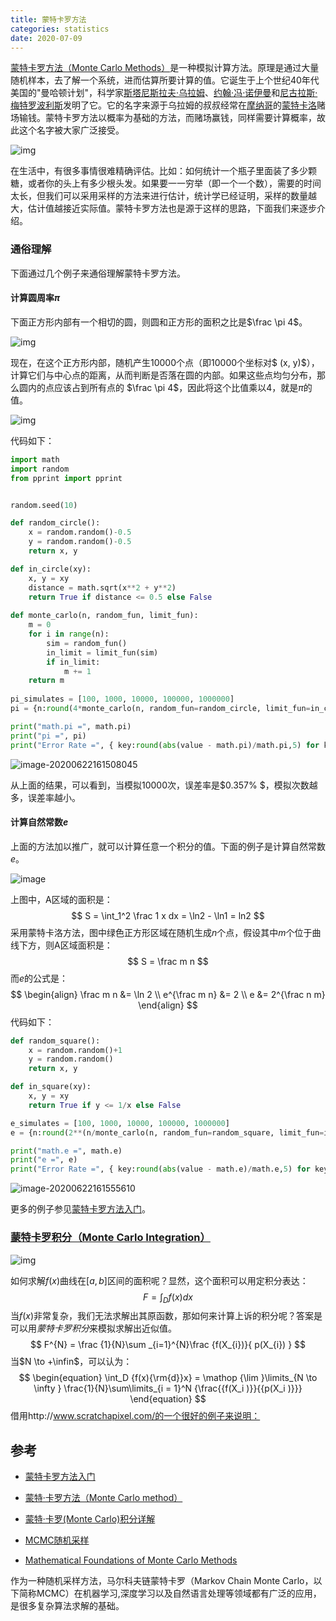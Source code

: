 ```yaml
---
title: 蒙特卡罗方法
categories: statistics
date: 2020-07-09
---
```


[蒙特卡罗方法（Monte Carlo Methods）](https://zh.wikipedia.org/wiki/%E8%92%99%E5%9C%B0%E5%8D%A1%E7%BE%85%E6%96%B9%E6%B3%95)是一种模拟计算方法。原理是通过大量随机样本，去了解一个系统，进而估算所要计算的值。它诞生于上个世纪40年代美国的"曼哈顿计划"，科学家[斯塔尼斯拉夫·乌拉姆](https://zh.wikipedia.org/wiki/斯塔尼斯拉夫·乌拉姆)、[约翰·冯·诺伊曼](https://zh.wikipedia.org/wiki/冯·诺伊曼)和[尼古拉斯·梅特罗波利斯](https://zh.wikipedia.org/wiki/尼古拉斯·梅特罗波利斯)发明了它。它的名字来源于乌拉姆的叔叔经常在[摩纳哥](https://zh.wikipedia.org/wiki/摩納哥)的[蒙特卡洛](https://zh.wikipedia.org/wiki/蒙特卡洛)赌场输钱。蒙特卡罗方法以概率为基础的方法，而赌场赢钱，同样需要计算概率，故此这个名字被大家广泛接受。

![img](images/roulette.png)

在生活中，有很多事情很难精确评估。比如：如何统计一个瓶子里面装了多少颗糖，或者你的头上有多少根头发。如果要一一穷举（即一个一个数），需要的时间太长，但我们可以采用采样的方法来进行估计，统计学已经证明，采样的数量越大，估计值越接近实际值。蒙特卡罗方法也是源于这样的思路，下面我们来逐步介绍。

### 通俗理解

下面通过几个例子来通俗理解蒙特卡罗方法。

#### 计算圆周率$\pi$

下面正方形内部有一个相切的圆，则圆和正方形的面积之比是$\frac \pi 4$。

![img](images/bg2015072604.jpg)

现在，在这个正方形内部，随机产生10000个点（即10000个坐标对$ (x, y)$），计算它们与中心点的距离，从而判断是否落在圆的内部。如果这些点均匀分布，那么圆内的点应该占到所有点的 $\frac \pi 4$，因此将这个比值乘以4，就是$\pi$的值。

![img](images/220px-Pi_30K.gif)

代码如下：

~~~python
import math
import random
from pprint import pprint


random.seed(10)

def random_circle():
    x = random.random()-0.5
    y = random.random()-0.5
    return x, y

def in_circle(xy):
    x, y = xy
    distance = math.sqrt(x**2 + y**2)
    return True if distance <= 0.5 else False
    
def monte_carlo(n, random_fun, limit_fun):
    m = 0
    for i in range(n):
        sim = random_fun()
        in_limit = limit_fun(sim)
        if in_limit:
            m += 1
    return m  
    
pi_simulates = [100, 1000, 10000, 100000, 1000000]
pi = {n:round(4*monte_carlo(n, random_fun=random_circle, limit_fun=in_circle)/n,4)  for n in pi_simulates}

print("math.pi =", math.pi)
print("pi =", pi)
print("Error Rate =", { key:round(abs(value - math.pi)/math.pi,5) for key, value in pi.items()})
~~~

![image-20200622161508045](images/image-20200622161508045.png)

从上面的结果，可以看到，当模拟10000次，误差率是$0.357\% $，模拟次数越多，误差率越小。

#### 计算自然常数$e$

上面的方法加以推广，就可以计算任意一个积分的值。下面的例子是计算自然常数$e$。

![image](images/73332394-94b0bd00-42a1-11ea-9c86-c28389abcba6.png)

上图中，A区域的面积是：
$$
S = \int_1^2 \frac 1 x dx = \ln2 - \ln1 = ln2
$$
采用蒙特卡洛方法，图中绿色正方形区域在随机生成$n$个点，假设其中$m$个位于曲线下方，则A区域面积是：
$$
S = \frac m n
$$
而$e$的公式是：
$$
\begin{align}
\frac m n &= \ln 2 \\
e^{\frac m n} &= 2 \\
e &= 2^{\frac  n m}
\end{align}
$$
代码如下：

~~~python
def random_square():
    x = random.random()+1
    y = random.random()
    return x, y

def in_square(xy):
    x, y = xy
    return True if y <= 1/x else False

e_simulates = [100, 1000, 10000, 100000, 1000000]
e = {n:round(2**(n/monte_carlo(n, random_fun=random_square, limit_fun=in_square)),4)  for n in e_simulates}

print("math.e =", math.e)
print("e =", e)
print("Error Rate =", { key:round(abs(value - math.e)/math.e,5) for key, value in e.items()})
~~~

![image-20200622161555610](images/image-20200622161555610.png)

更多的例子参见[蒙特卡罗方法入门](http://www.ruanyifeng.com/blog/2015/07/monte-carlo-method.html)。

### [蒙特卡罗积分（Monte Carlo Integration）](https://en.wikipedia.org/wiki/Monte_Carlo_integration)

![img](images/v2-5661858e069a8ca7161b7ba57f872704_720w.jpg)

如何求解$f(x)$曲线在$[a, b]$区间的面积呢？显然，这个面积可以用定积分表达：
$$
F = \int_D  f(x)dx
$$
当$f(x)$非常复杂，我们无法求解出其原函数，那如何来计算上诉的积分呢？答案是可以用*蒙特卡罗积分*来模拟求解出近似值。
$$
F^{N} = \frac {1}{N}\sum _{i=1}^{N}\frac {f(X_{i})}{ p(X_{i}) }
$$
当$N \to +\infin$，可以认为：
$$
\begin{equation} \int_D {f(x){\rm{d}}x}  = \mathop {\lim }\limits_{N \to \infty } \frac{1}{N}\sum\limits_{i = 1}^N {\frac{{f(X_i )}}{{p(X_i )}}}  \end{equation}
$$
借用http://www.scratchapixel.com/的一个很好的例子来说明：



## 参考

- [蒙特卡罗方法入门](http://www.ruanyifeng.com/blog/2015/07/monte-carlo-method.html)

- [蒙特·卡罗方法（Monte Carlo method）](https://houbb.github.io/2020/01/28/math-03-monte-carlo-method)

- [蒙特·卡罗(Monte Carlo)积分详解](https://www.qiujiawei.com/monte-carlo/)

- [MCMC随机采样](https://zhuanlan.zhihu.com/p/30003899)

- [Mathematical Foundations of Monte Carlo Methods](https://www.scratchapixel.com/lessons/mathematics-physics-for-computer-graphics/monte-carlo-methods-mathematical-foundations)

  

作为一种随机采样方法，马尔科夫链蒙特卡罗（Markov Chain Monte Carlo，以下简称MCMC）在机器学习,深度学习以及自然语言处理等领域都有广泛的应用，是很多复杂算法求解的基础。
